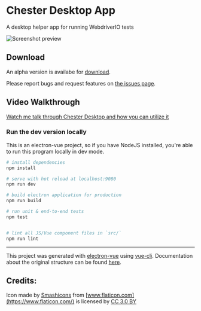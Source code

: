 # Chester Desktop App

A desktop helper app for running WebdriverIO tests

![Screenshot preview](https://user-images.githubusercontent.com/706039/47241228-8ee6df00-d3b0-11e8-8882-4b27f074ec59.png)


## Download

An alpha version is availabe for [download](https://github.com/klamping/chester-desktop/releases/). 

Please report bugs and request features on [the issues page](https://github.com/klamping/chester-desktop/issues).

## Video Walkthrough

[Watch me talk through Chester Desktop and how you can utilize it](https://www.youtube.com/watch?v=ZK8vWvcy2w0)

### Run the dev version locally

This is an electron-vue project, so if you have NodeJS installed, you're able to run this program locally in dev mode. 

``` bash
# install dependencies
npm install

# serve with hot reload at localhost:9080
npm run dev

# build electron application for production
npm run build

# run unit & end-to-end tests
npm test


# lint all JS/Vue component files in `src/`
npm run lint

```

---

This project was generated with [electron-vue](https://github.com/SimulatedGREG/electron-vue) using [vue-cli](https://github.com/vuejs/vue-cli). Documentation about the original structure can be found [here](https://simulatedgreg.gitbooks.io/electron-vue/content/index.html).

## Credits:

Icon made by [Smashicons](https://www.flaticon.com/authors/smashicons) from [www.flaticon.com](https://www.flaticon.com/) is licensed by [CC 3.0 BY](http://creativecommons.org/licenses/by/3.0/)

